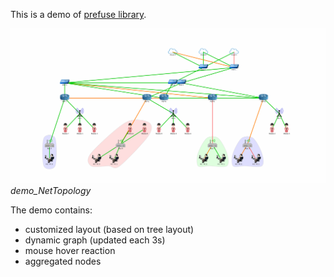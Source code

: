 This is a demo of [prefuse library](http://prefuse.org/).

![](images/NetTopology.gif)
*demo_NetTopology*

The demo contains:
- customized layout (based on tree layout)
- dynamic graph (updated each 3s)
- mouse hover reaction
- aggregated nodes
